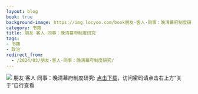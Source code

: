 ```yaml
---
layout: blog
book: true
background-image: https://img.locyoo.com/book朋友·客人·同事：晚清幕府制度研究.jpg
category: 书籍
title: 朋友·客人·同事：晚清幕府制度研究
tags:
- 书籍
- 政治
redirect_from:
  - /2024/03/朋友·客人·同事：晚清幕府制度研究/
---
```

![](https://img.locyoo.com/book朋友·客人·同事：晚清幕府制度研究.jpg)
朋友·客人·同事：晚清幕府制度研究: <a name = "ref1" href="https://url18.ctfile.com/f/50983618-1418307953-b18416?p=3619">点击下载</a>，访问密码请点击右上方“关于”自行查看